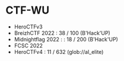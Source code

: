 # CTF-WU

- HeroCTFv3
- BreizhCTF 2022 : 38 / 100 (B'Hack'UP)
- Midnightflag 2022 : : 18 / 200 (B'Hack'UP)
- FCSC 2022
- HeroCTFv4 : 11 / 632 (glob://al_elite)
